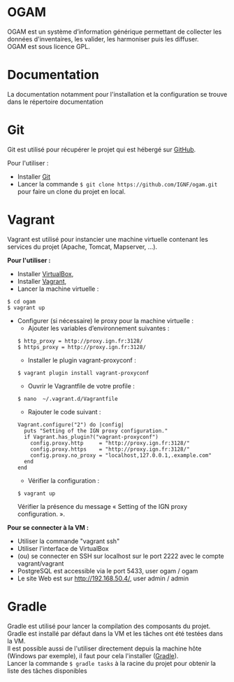 # OGAM

OGAM est un système d’information générique permettant de collecter les données
d'inventaires, les valider, les harmoniser puis les diffuser.<br/>
OGAM est sous licence GPL.


# Documentation

La documentation notamment pour l'installation et la configuration se trouve
dans le répertoire documentation


# Git

Git est utilisé pour récupérer le projet qui est hébergé sur [GitHub](https://github.com/IGNF/ogam).

Pour l'utiliser :
* Installer [Git](https://git-scm.com/)
* Lancer la commande `$ git clone https://github.com/IGNF/ogam.git` pour faire un clone du projet en local.

# Vagrant

Vagrant est utilisé pour instancier une machine virtuelle contenant les services du projet (Apache, Tomcat, Mapserver, ...).

**Pour l'utiliser :**
* Installer [VirtualBox](https://www.virtualbox.org/),
* Installer [Vagrant](https://www.vagrantup.com/),
* Lancer la machine virtuelle :
```shell
$ cd ogam
$ vagrant up
```
* Configurer (si nécessaire) le proxy pour la machine virtuelle :
  * Ajouter les variables d’environnement suivantes :
  ```shell
  $ http_proxy = http://proxy.ign.fr:3128/
  $ https_proxy = http://proxy.ign.fr:3128/
  ```
  * Installer le plugin vagrant-proxyconf :
  ```shell
  $ vagrant plugin install vagrant-proxyconf
  ```
  * Ouvrir le Vagrantfile de votre profile :
  ```shell
  $ nano  ~/.vagrant.d/Vagrantfile
  ```
  * Rajouter le code suivant :
  ```shell
  Vagrant.configure("2") do |config|
    puts "Setting of the IGN proxy configuration."
    if Vagrant.has_plugin?("vagrant-proxyconf")
      config.proxy.http     = "http://proxy.ign.fr:3128/"
      config.proxy.https    = "http://proxy.ign.fr:3128/"
      config.proxy.no_proxy = "localhost,127.0.0.1,.example.com"
    end
  end
  ```
  * Vérifier la configuration :
  ```shell
  $ vagrant up
  ```
  Vérifier la présence du message « Setting of the IGN proxy configuration. ».

**Pour se connecter à la VM :**
* Utiliser la commande "vagrant ssh"
* Utiliser l'interface de VirtualBox
* (ou) se connecter en SSH sur localhost sur le port 2222 avec le compte vagrant/vagrant  
* PostgreSQL est accessible via le port 5433, user ogam / ogam
* Le site Web est sur http://192.168.50.4/, user admin / admin


# Gradle

Gradle est utilisé pour lancer la compilation des composants du projet.<br/>
Gradle est installé par défaut dans la VM et les tâches ont été testées dans la VM.<br/>
Il est possible aussi de l'utiliser directement depuis la machine hôte (Windows par exemple), il faut pour cela l'installer ([Gradle](https://gradle.org/)).<br/>
Lancer la commande `$ gradle tasks` à la racine du projet pour obtenir la liste des tâches disponibles